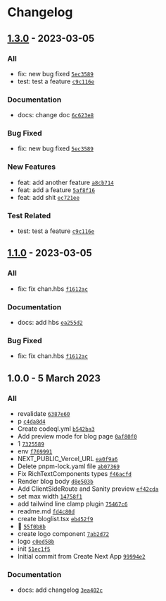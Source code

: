 # Changelog

## [1.3.0](https://github.com/1qjc/blog/compare/1.1.0...1.3.0) - 2023-03-05

### All

- fix: new bug fixed [`5ec3589`](https://github.com/1qjc/blog/commit/5ec35896af32fa45c3c33b31194a0b8d417288ac)
- test: test a feature [`c9c116e`](https://github.com/1qjc/blog/commit/c9c116e7d69c21b6b04575be7aee601376fc8365)

### Documentation

- docs: change doc [`6c623e8`](https://github.com/1qjc/blog/commit/6c623e86e07ce2b6c8afd81d8cbfe3eb5eb3b199)

### Bug Fixed

- fix: new bug fixed [`5ec3589`](https://github.com/1qjc/blog/commit/5ec35896af32fa45c3c33b31194a0b8d417288ac)

### New Features

- feat: add another feature [`a8cb714`](https://github.com/1qjc/blog/commit/a8cb714723b8ef4d001409ed26e8a9d6eef6a0a0)
- feat: add a feature [`5af8f16`](https://github.com/1qjc/blog/commit/5af8f1647c4ee019f3cc9c1bfa29b3c133f984fe)
- feat: add shit [`ec721ee`](https://github.com/1qjc/blog/commit/ec721ee96d28099b739582f2e17a095750b0629d)

### Test Related

- test: test a feature [`c9c116e`](https://github.com/1qjc/blog/commit/c9c116e7d69c21b6b04575be7aee601376fc8365)

## [1.1.0](https://github.com/1qjc/blog/compare/1.0.0...1.1.0) - 2023-03-05

### All

- fix: fix chan.hbs [`f1612ac`](https://github.com/1qjc/blog/commit/f1612acd6e48b8733961af0be28ce042e03397f7)

### Documentation

- docs: add hbs [`ea255d2`](https://github.com/1qjc/blog/commit/ea255d2ac5014274615c2bee8a226cf8f84a0fc4)

### Bug Fixed

- fix: fix chan.hbs [`f1612ac`](https://github.com/1qjc/blog/commit/f1612acd6e48b8733961af0be28ce042e03397f7)

## 1.0.0 - 5 March 2023

### All

- revalidate [`6387e60`](https://github.com/1qjc/blog/commit/6387e607217950809f87e26b6dcd5a2782b8a5db)
- p [`c4da8d4`](https://github.com/1qjc/blog/commit/c4da8d477d95768b80867362e9dcba3ff90e4b0a)
- Create codeql.yml [`b542ba3`](https://github.com/1qjc/blog/commit/b542ba383bee3d6ff9835109333f33a7367ceffc)
- Add preview mode for blog page [`0af80f0`](https://github.com/1qjc/blog/commit/0af80f042b23fa126915cdeeae22db8517ef7664)
- 1 [`7325589`](https://github.com/1qjc/blog/commit/73255892c7721eb4c8962184d903d3c84ec3330e)
- env [`f769991`](https://github.com/1qjc/blog/commit/f769991dfce89f308e29f75fbeea2f642968b025)
- NEXT_PUBLIC_Vercel_URL [`ea0f9a6`](https://github.com/1qjc/blog/commit/ea0f9a6ea2dbb8af11f22ae3d323db39ba7238e6)
- Delete pnpm-lock.yaml file [`ab07369`](https://github.com/1qjc/blog/commit/ab07369ef72487903bef2c917212c9eb957b6c07)
- Fix RichTextComponents types [`f46acfd`](https://github.com/1qjc/blog/commit/f46acfdf06a0f25762ac6ab90ba6909e142dc3f0)
- Render blog body [`d8e503b`](https://github.com/1qjc/blog/commit/d8e503b6b29173139339ca7d75301971a85d1252)
- Add ClientSideRoute and Sanity preview [`ef42cda`](https://github.com/1qjc/blog/commit/ef42cdafa6f6068d688383eb64f38f6acf42a9f8)
- set max width [`14758f1`](https://github.com/1qjc/blog/commit/14758f11a6185121c65c3046e3e48c6d2f95657d)
- add tailwind line clamp plugin [`75467c6`](https://github.com/1qjc/blog/commit/75467c675f708fee1d1e142fead6c79f4b18fb2c)
- readme.md [`fd4c80d`](https://github.com/1qjc/blog/commit/fd4c80d19678c6485e818ece72bcd9d2b922f3a2)
- create bloglist.tsx [`eb452f9`](https://github.com/1qjc/blog/commit/eb452f926949c5d33d5c1f7aaa91a5c0de2d7d27)
- 🐝 [`55f0b8b`](https://github.com/1qjc/blog/commit/55f0b8b4392f6b650e3d09f03adcca38bc8f8971)
- create logo component [`7ab2d72`](https://github.com/1qjc/blog/commit/7ab2d729bc16754206642449c1347c64f02d2afe)
- logo [`c0ed58b`](https://github.com/1qjc/blog/commit/c0ed58bf67df8071ace17ec83ff8f9faa8a73c05)
- init [`51ec1f5`](https://github.com/1qjc/blog/commit/51ec1f57c6bfead1d24a7e28851d173fc4417fe7)
- Initial commit from Create Next App [`99994e2`](https://github.com/1qjc/blog/commit/99994e286ee732283c4b01a68ede08948b443520)

### Documentation

- docs: add changelog [`3ea402c`](https://github.com/1qjc/blog/commit/3ea402cab04b47e3fd98d415cc5bc213a38c6c08)
